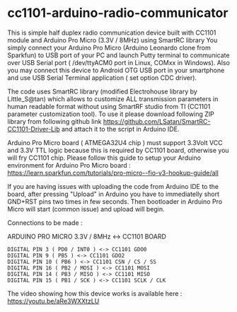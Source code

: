 # cc1101-arduino-radio-communicator
This is simple half duplex radio communication device built with CC1101 module and Arduino Pro Micro (3.3V / 8MHz) using SmartRC library
You simply connect your Arduino Pro Micro (Arduino Leonardo clone from Sparkfun) to USB port of your PC  and launch Putty terminal to communicate over USB Serial port ( /dev/ttyACM0 port in Linux,  COMxx in Windows). Also you may connect this device to Android OTG USB port in your smartphone and use USB Serial Terminal application ( set option CDC driver).


The code uses SmartRC library (modified Electrohouse library by Little_S@tan) which allows to customize ALL transmission parameters in human readable format without using SmartRF studio from TI (CC1101 parameter customization tool). To use it please download following ZIP library from following github link https://github.com/LSatan/SmartRC-CC1101-Driver-Lib  and attach it to the script in Arduino IDE.


Arduino Pro Micro board ( ATMEGA32U4 chip ) must support 3.3Volt VCC and 3.3V TTL logic because this is required by CC1101 board, otherwise you will fry CC1101 chip. Please follow this guide to setup your Arduino environment for Arduino Pro Micro board : https://learn.sparkfun.com/tutorials/pro-micro--fio-v3-hookup-guide/all

If you are having issues with uploading the code from Arduino IDE to the board, after pressing "Upload" in Arduino you have to immediatelly short GND+RST pins two times in few seconds. Then bootloader in Arduino Pro Micro will start (common issue) and upload will begin.



Connections to be made :

ARDUINO PRO MICRO 3.3V / 8MHz <-> CC1101 BOARD

    DIGITAL PIN 3 ( PD0 / INT0 ) <-> CC1101 GDO0
    DIGITAL PIN 9 ( PB5 ) <-> CC1101 GDO2
    DIGITAL PIN 10 ( PB6 ) <-> CC1101 CSN / CS / SS
    DIGITAL PIN 16 ( PB2 / MOSI ) <-> CC1101 MOSI
    DIGITAL PIN 14 ( PB3 / MISO ) <-> CC1101 MISO
    DIGITAL PIN 15 ( PB1 / SCK ) <-> CC1101 SCLK / CLK


The video showing how this device works is available here : https://youtu.be/aRe3WXXtzLU
